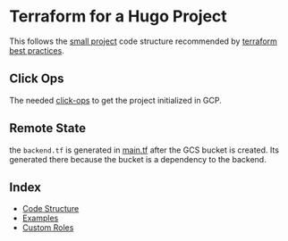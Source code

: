 # Terraform for a Hugo Project

This follows the [small project](https://github.com/antonbabenko/terraform-best-practices/tree/master/examples/small-terraform) code structure recommended by [terraform best practices]((https://www.terraform-best-practices.com/examples)).

## Click Ops

The needed [click-ops](docs/click-ops.md) to get the project initialized in GCP.

## Remote State

the `backend.tf` is generated in [main.tf](main.tf) after the GCS bucket is created. Its generated there because the bucket is a dependency to the backend.

## Index
 - [Code Structure](https://www.terraform-best-practices.com/code-structure)
 - [Examples](https://www.terraform-best-practices.com/examples)
 - [Custom Roles](https://cloud.google.com/iam/docs/creating-custom-roles#gcloud)